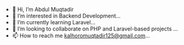 - 👋 Hi, I’m Abdul Muqtadir
- 👀 I’m interested in Backend Development...
- 🌱 I’m currently learning Laravel...
- 💞️ I’m looking to collaborate on PHP and Laravel-based projects ...
- 📫 How to reach me kalhoromuqtadir125@gmail.com...

<!---
Muqtadir44/Muqtadir44 is a ✨ special ✨ repository because its `README.md` (this file) appears on your GitHub profile.
You can click the Preview link to take a look at your changes.
--->
